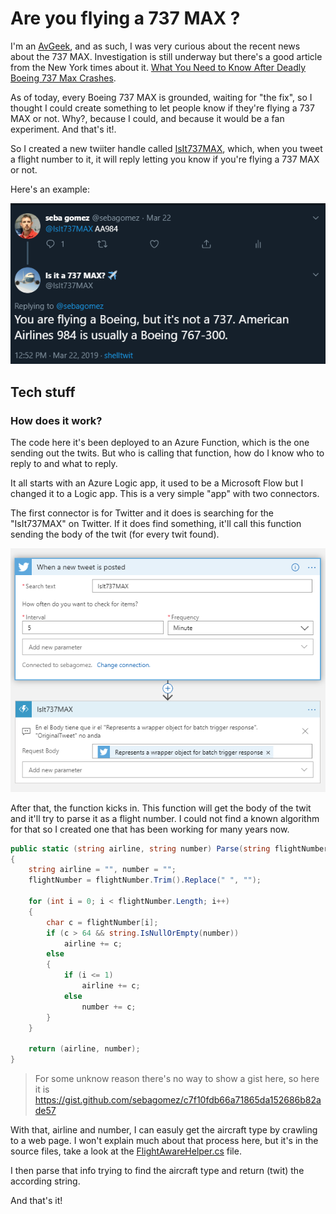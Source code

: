 
# Are you flying a 737 MAX ?

I'm an [AvGeek](https://www.urbandictionary.com/define.php?term=avgeek), and as such, I was very curious about the recent news about the 737 MAX. Investigation is still underway but there's a good article from the New York times about it. [What You Need to Know After
Deadly Boeing 737 Max Crashes](https://www.nytimes.com/interactive/2019/business/boeing-737-crashes.html).

As of today, every Boeing 737 MAX is grounded, waiting for "the fix", so I thought I could create something to let people know if they're flying a 737 MAX or not. Why?, because I could, and because it would be a fan experiment. And that's it!.

So I created a new twiiter handle called [IsIt737MAX](https://twitter.com/IsIt737MAX), which, when you tweet a flight number to it, it will reply letting you know if you're flying a 737 MAX or not. 

Here's an example:

![](res/twit_reply.png?raw=true)

## Tech stuff

### How does it work?

The code here it's been deployed to an Azure Function, which is the one sending out the twits. But who is calling that function, how do I know who to reply to and what to reply.

It all starts with an Azure Logic app, it used to be a Microsoft Flow but I changed it to a Logic app. This is a very simple "app" with two connectors.

The first connector is for Twitter and it does is searching for the "IsIt737MAX" on Twitter. If it does find something, it'll call this function sending the body of the twit (for every twit found).

![](res/logic_app.png?raw=true)

After that, the function kicks in. This function will get the body of the twit and it'll try to parse it as a flight number. I could not find a known algorithm for that so I created one that has been working for many years now.

```C#
public static (string airline, string number) Parse(string flightNumber)
{
	string airline = "", number = "";
	flightNumber = flightNumber.Trim().Replace(" ", "");

	for (int i = 0; i < flightNumber.Length; i++)
	{
		char c = flightNumber[i];
		if (c > 64 && string.IsNullOrEmpty(number))
			airline += c;
		else
		{
			if (i <= 1)
				airline += c;
			else
				number += c;
		}
	}

	return (airline, number);
}
```

> For some unknow reason there's no way to show a gist here, so here it is https://gist.github.com/sebagomez/c7f10fdb66a71865da152686b82ade57

With that, airline and number, I can easuly get the aircraft type by crawling to a web page. I won't explain much about that process here, but it's in the source files, take a look at the [FlightAwareHelper.cs](src/IsItAMAX/Misc/FlightAwareHelper.cs) file.

I then parse that info trying to find the aircraft type and return (twit) the according string.

And that's it!